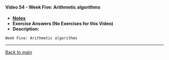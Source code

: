 #### Video 54 - Week Five: Arithmetic algorithms

- **[Notes](notes.md)**
- **Exercise Answers (No Exercises for this Video)**
- **Description:**

```
Week Five: Arithmetic algorithms
```

---
 
[Back to main](https://github.com/rot0xd/Coursera/blob/master/Cryptography/I/README.md)

